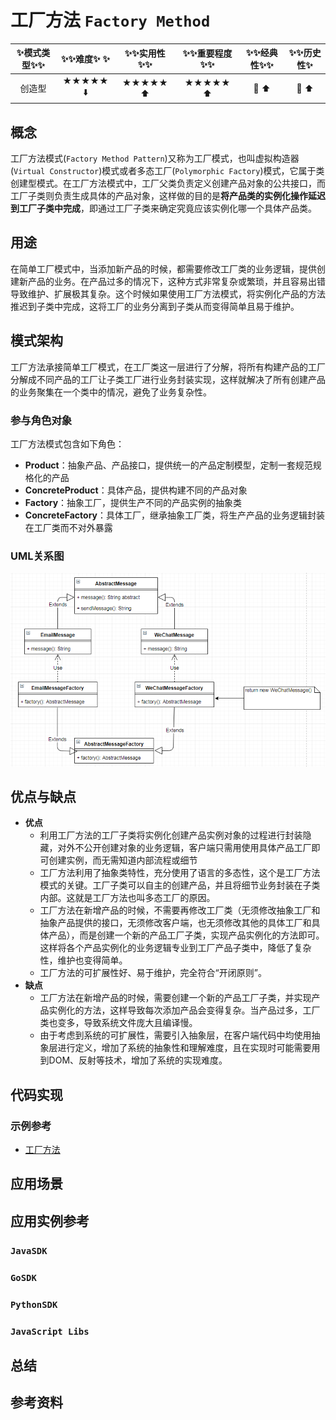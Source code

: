 # 工厂方法 `Factory Method`

| :sparkles:模式类型:sparkles::sparkles:|:sparkles::sparkles:难度:sparkles:  :sparkles: | :sparkles::sparkles:实用性:sparkles::sparkles: | :sparkles::sparkles:重要程度:sparkles::sparkles: |  :sparkles::sparkles:经典性:sparkles::sparkles: | :sparkles::sparkles:历史性:sparkles: |
| :----------------------------------------: | :-----------------------------------------------: | :-------------------------------------------------: | :----------------------------------------------------: | :--------------------------------------------------: | :--------------------------------------: |
|          创造型                                  |                ★★★★★ :arrow_down:                 |                  ★★★★★ :arrow_up:                   |                    ★★★★★ :arrow_up:                    |              :green_heart:  :arrow_up:               |        :green_heart:  :arrow_up:         |

## 概念
工厂方法模式(`Factory Method Pattern`)又称为工厂模式，也叫虚拟构造器(`Virtual Constructor`)模式或者多态工厂(`Polymorphic Factory`)模式，它属于类创建型模式。在工厂方法模式中，工厂父类负责定义创建产品对象的公共接口，而工厂子类则负责生成具体的产品对象，这样做的目的是**将产品类的实例化操作延迟到工厂子类中完成**，即通过工厂子类来确定究竟应该实例化哪一个具体产品类。

## 用途
在简单工厂模式中，当添加新产品的时候，都需要修改工厂类的业务逻辑，提供创建新产品的业务。在产品过多的情况下，这种方式非常复杂或繁琐，并且容易出错导致维护、扩展极其复杂。这个时候如果使用工厂方法模式，将实例化产品的方法推迟到子类中完成，这将工厂的业务分离到子类从而变得简单且易于维护。


## 模式架构
工厂方法承接简单工厂模式，在工厂类这一层进行了分解，将所有构建产品的工厂分解成不同产品的工厂让子类工厂进行业务封装实现，这样就解决了所有创建产品的业务聚集在一个类中的情况，避免了业务复杂性。


### 参与角色对象
工厂方法模式包含如下角色：
+ **Product**：抽象产品、产品接口，提供统一的产品定制模型，定制一套规范规格化的产品
+ **ConcreteProduct**：具体产品，提供构建不同的产品对象
+ **Factory**：抽象工厂，提供生产不同的产品实例的抽象类
+ **ConcreteFactory**：具体工厂，继承抽象工厂类，将生产产品的业务逻辑封装在工厂类而不对外暴露


### UML关系图

![1538821418543](../../.images/1538821418543.png)

## 优点与缺点
+ **优点**
	- 利用工厂方法的工厂子类将实例化创建产品实例对象的过程进行封装隐藏，对外不公开创建对象的业务逻辑，客户端只需用使用具体产品工厂即可创建实例，而无需知道内部流程或细节
	- 工厂方法利用了抽象类特性，充分使用了语言的多态性，这个是工厂方法模式的关键。工厂子类可以自主的创建产品，并且将细节业务封装在子类内部。这就是工厂方法也叫多态工厂的原因。
	- 工厂方法在新增产品的时候，不需要再修改工厂类（无须修改抽象工厂和抽象产品提供的接口，无须修改客户端，也无须修改其他的具体工厂和具体产品），而是创建一个新的产品工厂子类，实现产品实例化的方法即可。这样将各个产品实例化的业务逻辑专业到工厂产品子类中，降低了复杂性，维护也变得简单。
	- 工厂方法的可扩展性好、易于维护，完全符合“开闭原则”。
+ **缺点**
	- 工厂方法在新增产品的时候，需要创建一个新的产品工厂子类，并实现产品实例化的方法，这样导致每次添加产品会变得复杂。当产品过多，工厂类也变多，导致系统文件庞大且编译慢。
	- 由于考虑到系统的可扩展性，需要引入抽象层，在客户端代码中均使用抽象层进行定义，增加了系统的抽象性和理解难度，且在实现时可能需要用到DOM、反射等技术，增加了系统的实现难度。

## 代码实现

### 示例参考
+ [工厂方法](./java/io/github/hooj0/factorymethod/support/)


## 应用场景



## 应用实例参考

### `JavaSDK` 

### `GoSDK`

### `PythonSDK`

### `JavaScript Libs`



## 总结



## 参考资料





